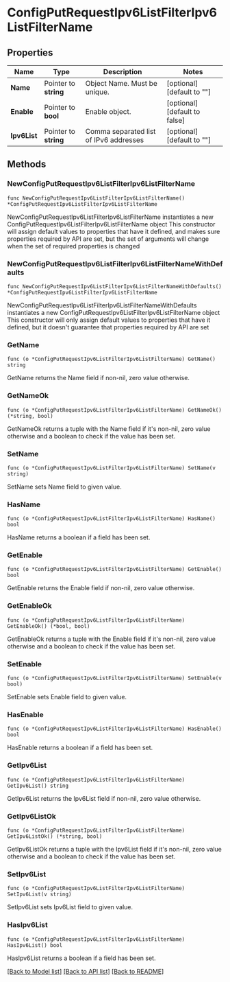 # ConfigPutRequestIpv6ListFilterIpv6ListFilterName

## Properties

Name | Type | Description | Notes
------------ | ------------- | ------------- | -------------
**Name** | Pointer to **string** | Object Name. Must be unique. | [optional] [default to ""]
**Enable** | Pointer to **bool** | Enable object. | [optional] [default to false]
**Ipv6List** | Pointer to **string** | Comma separated list of IPv6 addresses | [optional] [default to ""]

## Methods

### NewConfigPutRequestIpv6ListFilterIpv6ListFilterName

`func NewConfigPutRequestIpv6ListFilterIpv6ListFilterName() *ConfigPutRequestIpv6ListFilterIpv6ListFilterName`

NewConfigPutRequestIpv6ListFilterIpv6ListFilterName instantiates a new ConfigPutRequestIpv6ListFilterIpv6ListFilterName object
This constructor will assign default values to properties that have it defined,
and makes sure properties required by API are set, but the set of arguments
will change when the set of required properties is changed

### NewConfigPutRequestIpv6ListFilterIpv6ListFilterNameWithDefaults

`func NewConfigPutRequestIpv6ListFilterIpv6ListFilterNameWithDefaults() *ConfigPutRequestIpv6ListFilterIpv6ListFilterName`

NewConfigPutRequestIpv6ListFilterIpv6ListFilterNameWithDefaults instantiates a new ConfigPutRequestIpv6ListFilterIpv6ListFilterName object
This constructor will only assign default values to properties that have it defined,
but it doesn't guarantee that properties required by API are set

### GetName

`func (o *ConfigPutRequestIpv6ListFilterIpv6ListFilterName) GetName() string`

GetName returns the Name field if non-nil, zero value otherwise.

### GetNameOk

`func (o *ConfigPutRequestIpv6ListFilterIpv6ListFilterName) GetNameOk() (*string, bool)`

GetNameOk returns a tuple with the Name field if it's non-nil, zero value otherwise
and a boolean to check if the value has been set.

### SetName

`func (o *ConfigPutRequestIpv6ListFilterIpv6ListFilterName) SetName(v string)`

SetName sets Name field to given value.

### HasName

`func (o *ConfigPutRequestIpv6ListFilterIpv6ListFilterName) HasName() bool`

HasName returns a boolean if a field has been set.

### GetEnable

`func (o *ConfigPutRequestIpv6ListFilterIpv6ListFilterName) GetEnable() bool`

GetEnable returns the Enable field if non-nil, zero value otherwise.

### GetEnableOk

`func (o *ConfigPutRequestIpv6ListFilterIpv6ListFilterName) GetEnableOk() (*bool, bool)`

GetEnableOk returns a tuple with the Enable field if it's non-nil, zero value otherwise
and a boolean to check if the value has been set.

### SetEnable

`func (o *ConfigPutRequestIpv6ListFilterIpv6ListFilterName) SetEnable(v bool)`

SetEnable sets Enable field to given value.

### HasEnable

`func (o *ConfigPutRequestIpv6ListFilterIpv6ListFilterName) HasEnable() bool`

HasEnable returns a boolean if a field has been set.

### GetIpv6List

`func (o *ConfigPutRequestIpv6ListFilterIpv6ListFilterName) GetIpv6List() string`

GetIpv6List returns the Ipv6List field if non-nil, zero value otherwise.

### GetIpv6ListOk

`func (o *ConfigPutRequestIpv6ListFilterIpv6ListFilterName) GetIpv6ListOk() (*string, bool)`

GetIpv6ListOk returns a tuple with the Ipv6List field if it's non-nil, zero value otherwise
and a boolean to check if the value has been set.

### SetIpv6List

`func (o *ConfigPutRequestIpv6ListFilterIpv6ListFilterName) SetIpv6List(v string)`

SetIpv6List sets Ipv6List field to given value.

### HasIpv6List

`func (o *ConfigPutRequestIpv6ListFilterIpv6ListFilterName) HasIpv6List() bool`

HasIpv6List returns a boolean if a field has been set.


[[Back to Model list]](../README.md#documentation-for-models) [[Back to API list]](../README.md#documentation-for-api-endpoints) [[Back to README]](../README.md)


